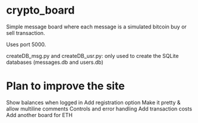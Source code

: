 # crypto_board
Simple message board where each message is a simulated bitcoin buy or sell transaction.

Uses port 5000.

createDB_msg.py and createDB_usr.py: only used to create the SQLite databases (messages.db and users.db)

# Plan to improve the site

Show balances when logged in
Add registration option
Make it pretty & allow multiline comments
Controls and error handling
Add transaction costs
Add another board for ETH

